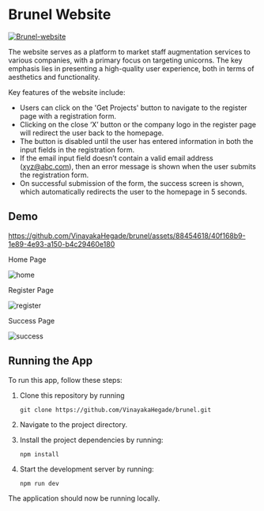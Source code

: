 # Brunel Website

[![Brunel-website](https://img.shields.io/badge/Tryit-(here)-blue.svg)](https://brunelthence.netlify.app)

The website serves as a platform to market staff augmentation services to various companies, with a primary focus on targeting unicorns. The key emphasis lies in presenting a high-quality user experience, both in terms of aesthetics and functionality.

Key features of the website include:

- Users can click on the 'Get Projects' button to navigate to the register page with a registration form.
- Clicking on the close ‘X’ button or the company logo in the register page will redirect the user back to the homepage.
- The button is disabled until the user has entered information in both the input fields in the registration form.
- If the email input field doesn’t contain a valid email address (xyz@abc.com), then an error message is shown when the user submits the registration form.
- On successful submission of the form, the success screen is shown, which automatically redirects the user to the homepage in 5 seconds.

## Demo

https://github.com/VinayakaHegade/brunel/assets/88454618/40f168b9-1e89-4e93-a150-b4c29460e180

Home Page

![home](https://github.com/VinayakaHegade/brunel/assets/88454618/c4bc1185-737e-4d20-a17f-fee3cd906bbe)

Register Page

![register](https://github.com/VinayakaHegade/brunel/assets/88454618/d61d1689-92fc-4ea2-b01d-9c15fd4fa4fb)

Success Page

![success](https://github.com/VinayakaHegade/brunel/assets/88454618/aeffea39-70a2-4e49-bc3a-5dde5344c3f5)

## Running the App

To run this app, follow these steps:

1. Clone this repository by running 

   ```
   git clone https://github.com/VinayakaHegade/brunel.git
   ```
2. Navigate to the project directory.
3. Install the project dependencies by running:

   ```
   npm install
   ```
4. Start the development server by running:

   ```
   npm run dev
   ```

The application should now be running locally.
